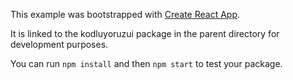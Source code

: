 This example was bootstrapped with [Create React App](https://github.com/facebook/create-react-app).

It is linked to the kodluyoruzui package in the parent directory for development purposes.

You can run `npm install` and then `npm start` to test your package.
